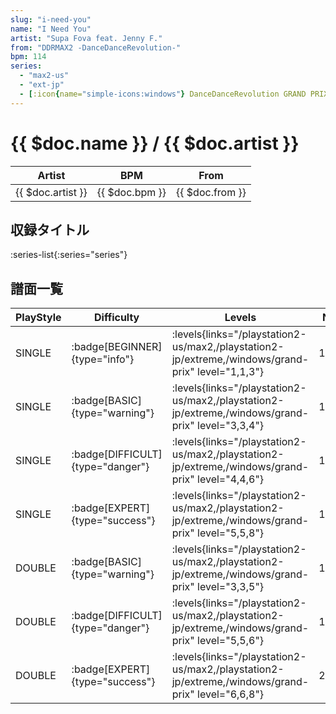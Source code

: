 ```yaml
---
slug: "i-need-you"
name: "I Need You"
artist: "Supa Fova feat. Jenny F."
from: "DDRMAX2 -DanceDanceRevolution-"
bpm: 114
series:
  - "max2-us"
  - "ext-jp"
  - [:icon{name="simple-icons:windows"} DanceDanceRevolution GRAND PRIX](/windows/grand-prix)
---
```


# {{ $doc.name }} / {{ $doc.artist }}

|Artist|BPM|From|
|------|---|----|
|{{ $doc.artist }}|{{ $doc.bpm }}|{{ $doc.from }}|

## 収録タイトル

:series-list{:series="series"}

## 譜面一覧

|PlayStyle|Difficulty|Levels|Notes|Movie|
|---------|----------|------|-----|-----|
|SINGLE| :badge[BEGINNER]{type="info"}| :levels{links="/playstation2-us/max2,/playstation2-jp/extreme,/windows/grand-prix" level="1,1,3"}|100/0||
|SINGLE| :badge[BASIC]{type="warning"}| :levels{links="/playstation2-us/max2,/playstation2-jp/extreme,/windows/grand-prix" level="3,3,4"}|105/11||
|SINGLE| :badge[DIFFICULT]{type="danger"}| :levels{links="/playstation2-us/max2,/playstation2-jp/extreme,/windows/grand-prix" level="4,4,6"}|161/15||
|SINGLE| :badge[EXPERT]{type="success"}| :levels{links="/playstation2-us/max2,/playstation2-jp/extreme,/windows/grand-prix" level="5,5,8"}|186/22||
|DOUBLE| :badge[BASIC]{type="warning"}| :levels{links="/playstation2-us/max2,/playstation2-jp/extreme,/windows/grand-prix" level="3,3,5"}|107/3||
|DOUBLE| :badge[DIFFICULT]{type="danger"}| :levels{links="/playstation2-us/max2,/playstation2-jp/extreme,/windows/grand-prix" level="5,5,6"}|163/9||
|DOUBLE| :badge[EXPERT]{type="success"}| :levels{links="/playstation2-us/max2,/playstation2-jp/extreme,/windows/grand-prix" level="6,6,8"}|207/4||
